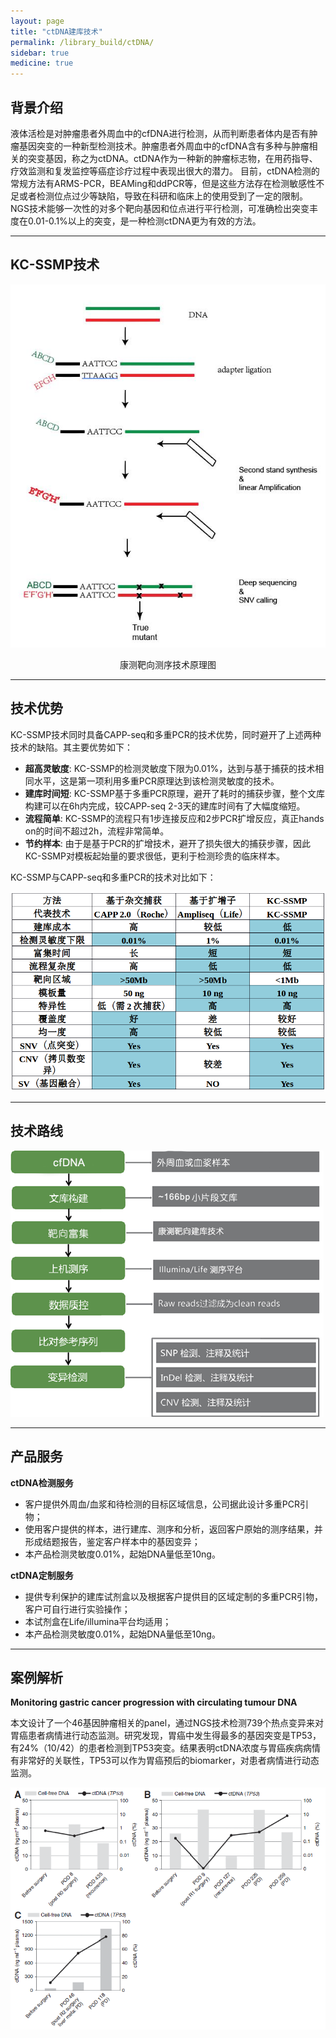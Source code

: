 ```yaml
---
layout: page
title: "ctDNA建库技术"
permalink: /library_build/ctDNA/
sidebar: true
medicine: true
---
```


## 背景介绍

液体活检是对肿瘤患者外周血中的cfDNA进行检测，从而判断患者体内是否有肿瘤基因突变的一种新型检测技术。肿瘤患者外周血中的cfDNA含有多种与肿瘤相关的突变基因，称之为ctDNA。ctDNA作为一种新的肿瘤标志物，在用药指导、疗效监测和复发监控等癌症诊疗过程中表现出很大的潜力。
目前，ctDNA检测的常规方法有ARMS-PCR，BEAMing和ddPCR等，但是这些方法存在检测敏感性不足或者检测位点过少等缺陷，导致在科研和临床上的使用受到了一定的限制。NGS技术能够一次性的对多个靶向基因和位点进行平行检测，可准确检出突变丰度在0.01-0.1%以上的突变，是一种检测ctDNA更为有效的方法。

---

## KC-SSMP技术

<img src="/image/library_build/ctDNA_target_library_build/ctDNA建库原理图.jpg">
<p style="text-align: center; ">康测靶向测序技术原理图</p>

---

## 技术优势

KC-SSMP技术同时具备CAPP-seq和多重PCR的技术优势，同时避开了上述两种技术的缺陷。其主要优势如下：

* **超高灵敏度**: KC-SSMP的检测灵敏度下限为0.01%，达到与基于捕获的技术相同水平，这是第一项利用多重PCR原理达到该检测灵敏度的技术。
* **建库时间短**: KC-SSMP基于多重PCR原理，避开了耗时的捕获步骤，整个文库构建可以在6h内完成，较CAPP-seq 2-3天的建库时间有了大幅度缩短。
* **流程简单**: KC-SSMP的流程只有1步连接反应和2步PCR扩增反应，真正hands on的时间不超过2h，流程非常简单。
* **节约样本**: 由于是基于PCR的扩增技术，避开了损失很大的捕获步骤，因此KC-SSMP对模板起始量的要求很低，更利于检测珍贵的临床样本。

KC-SSMP与CAPP-seq和多重PCR的技术对比如下：

<img class="fig60" src="/image/library_build/ctDNA_target_library_build/tech_comparison.png">

---

## 技术路线

<img src="/image/library_build/ctDNA_target_library_build/tech_path.png">

---

## 产品服务

**ctDNA检测服务**

* 客户提供外周血/血浆和待检测的目标区域信息，公司据此设计多重PCR引物；
* 使用客户提供的样本，进行建库、测序和分析，返回客户原始的测序结果，并形成结题报告，鉴定客户样本中的基因变异；
* 本产品检测灵敏度0.01%，起始DNA量低至10ng。

**ctDNA定制服务**

* 提供专利保护的建库试剂盒以及根据客户提供目的区域定制的多重PCR引物，客户可自行进行实验操作；
* 本试剂盒在Life/illumina平台均适用；
* 本产品检测灵敏度0.01%，起始DNA量低至10ng。 

---

## 案例解析

**Monitoring gastric cancer progression with circulating tumour DNA**

本文设计了一个46基因肿瘤相关的panel，通过NGS技术检测739个热点变异来对胃癌患者病情进行动态监测。研究发现，胃癌中发生得最多的基因突变是TP53，有24%（10/42）的患者检测到TP53突变。结果表明ctDNA浓度与胃癌疾病病情有非常好的关联性，TP53可以作为胃癌预后的biomarker，对患者病情进行动态监测。

<img src="/image/library_build/ctDNA_target_library_build/example.png">